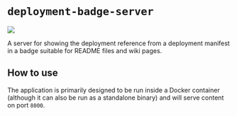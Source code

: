 # `deployment-badge-server`

[![](https://images.microbadger.com/badges/image/toolhouse/deployment-badge-server.svg)](https://microbadger.com/images/toolhouse/deployment-badge-server "Docker Image") 

A server for showing the deployment reference from a deployment manifest in a
badge suitable for README files and wiki pages.

## How to use

The application is primarily designed to be run inside a Docker container
(although it can also be run as a standalone binary) and will serve content
on port `8000`.
